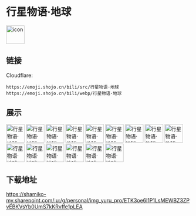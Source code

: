 # 行星物语·地球
<img src="https://emoji.shojo.cn/bili/src/行星物语·地球/icon.png" width="50" height="50" alt="icon">

## 链接
Cloudflare:
```
https://emoji.shojo.cn/bili/src/行星物语·地球
https://emoji.shojo.cn/bili/webp/行星物语·地球
```
## 展示
<img src="https://emoji.shojo.cn/bili/src/行星物语·地球/行星物语·地球-自转.png" width="50" height="50" alt="行星物语·地球-自转">
<img src="https://emoji.shojo.cn/bili/src/行星物语·地球/行星物语·地球-被水淹没.png" width="50" height="50" alt="行星物语·地球-被水淹没">
<img src="https://emoji.shojo.cn/bili/src/行星物语·地球/行星物语·地球-多喝热水.png" width="50" height="50" alt="行星物语·地球-多喝热水">
<img src="https://emoji.shojo.cn/bili/src/行星物语·地球/行星物语·地球-哭哭.png" width="50" height="50" alt="行星物语·地球-哭哭">
<img src="https://emoji.shojo.cn/bili/src/行星物语·地球/行星物语·地球-拿来吧你.png" width="50" height="50" alt="行星物语·地球-拿来吧你">
<img src="https://emoji.shojo.cn/bili/src/行星物语·地球/行星物语·地球-强风大背头.png" width="50" height="50" alt="行星物语·地球-强风大背头">
<img src="https://emoji.shojo.cn/bili/src/行星物语·地球/行星物语·地球-生病.png" width="50" height="50" alt="行星物语·地球-生病">
<img src="https://emoji.shojo.cn/bili/src/行星物语·地球/行星物语·地球-地球.png" width="50" height="50" alt="行星物语·地球-地球">
<img src="https://emoji.shojo.cn/bili/src/行星物语·地球/行星物语·地球-生草.png" width="50" height="50" alt="行星物语·地球-生草">
<img src="https://emoji.shojo.cn/bili/src/行星物语·地球/行星物语·地球-嗦嗨嗨.png" width="50" height="50" alt="行星物语·地球-嗦嗨嗨">
<img src="https://emoji.shojo.cn/bili/src/行星物语·地球/行星物语·地球-偷笑.png" width="50" height="50" alt="行星物语·地球-偷笑">
<img src="https://emoji.shojo.cn/bili/src/行星物语·地球/行星物语·地球-无所谓.png" width="50" height="50" alt="行星物语·地球-无所谓">
<img src="https://emoji.shojo.cn/bili/src/行星物语·地球/行星物语·地球-吓.png" width="50" height="50" alt="行星物语·地球-吓">
<img src="https://emoji.shojo.cn/bili/src/行星物语·地球/行星物语·地球-养鱼呢？.png" width="50" height="50" alt="行星物语·地球-养鱼呢？">
<img src="https://emoji.shojo.cn/bili/src/行星物语·地球/行星物语·地球-咬牙切齿.png" width="50" height="50" alt="行星物语·地球-咬牙切齿">

## 下载地址

https://shamiko-my.sharepoint.com/:u:/g/personal/img_yuru_pro/ETK3oe6l1P1LsMEWBZ3ZPvEBKVsYb0UmS7kKRvffe1pLEA